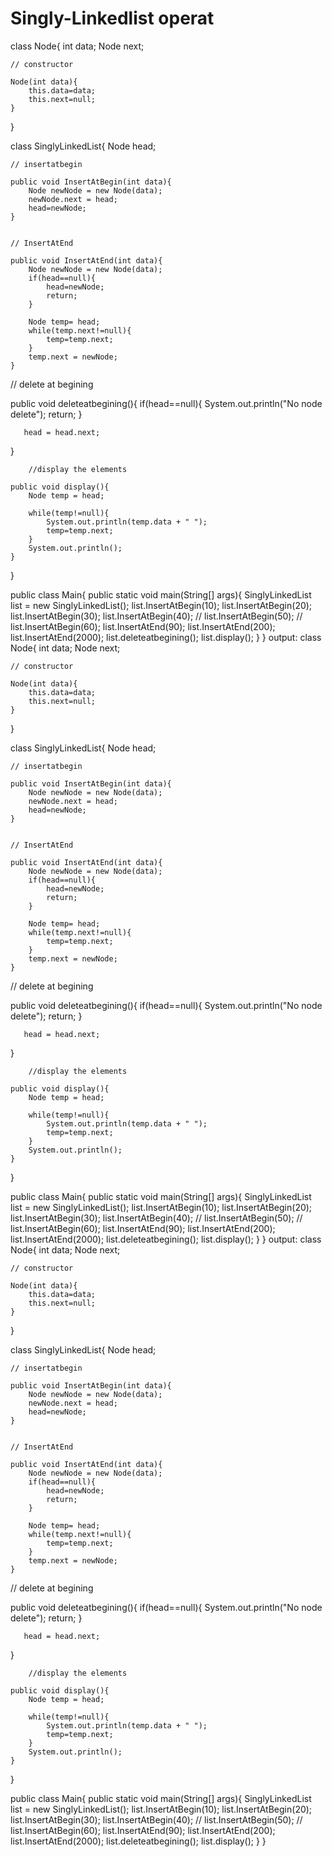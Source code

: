 # Singly-Linkedlist operat
class Node{
    int data;
    Node next;
    
    // constructor 
    
    Node(int data){
        this.data=data;
        this.next=null;
    }
}

class SinglyLinkedList{
    Node head;
    
    // insertatbegin
    
    public void InsertAtBegin(int data){
        Node newNode = new Node(data);
        newNode.next = head;
        head=newNode;
    }
    
    
    // InsertAtEnd 
    
    public void InsertAtEnd(int data){
        Node newNode = new Node(data);
        if(head==null){
            head=newNode;
            return;
        }
        
        Node temp= head;
        while(temp.next!=null){
            temp=temp.next;
        }
        temp.next = newNode;
    }
    
 // delete at begining
 
   public void deleteatbegining(){
       if(head==null){
           System.out.println("No node delete");
           return;
       }
       
       head = head.next;
       
       
   }
  
 
 
    
    
        //display the elements 
    
    public void display(){
        Node temp = head;
       
        while(temp!=null){
            System.out.println(temp.data + " ");
            temp=temp.next;
        }
        System.out.println();
    }
}

public class Main{
    public static void main(String[] args){
     SinglyLinkedList list = new SinglyLinkedList(); 
     list.InsertAtBegin(10);
     list.InsertAtBegin(20);
     list.InsertAtBegin(30);
     list.InsertAtBegin(40);
    // list.InsertAtBegin(50);
    //  list.InsertAtBegin(60);
     list.InsertAtEnd(90);
     list.InsertAtEnd(200);
     list.InsertAtEnd(2000);
     list.deleteatbegining();
     list.display();
    }
}
output:
        class Node{
    int data;
    Node next;
    
    // constructor 
    
    Node(int data){
        this.data=data;
        this.next=null;
    }
}

class SinglyLinkedList{
    Node head;
    
    // insertatbegin
    
    public void InsertAtBegin(int data){
        Node newNode = new Node(data);
        newNode.next = head;
        head=newNode;
    }
    
    
    // InsertAtEnd 
    
    public void InsertAtEnd(int data){
        Node newNode = new Node(data);
        if(head==null){
            head=newNode;
            return;
        }
        
        Node temp= head;
        while(temp.next!=null){
            temp=temp.next;
        }
        temp.next = newNode;
    }
    
 // delete at begining
 
   public void deleteatbegining(){
       if(head==null){
           System.out.println("No node delete");
           return;
       }
       
       head = head.next;
       
       
   }
  
 
 
    
    
        //display the elements 
    
    public void display(){
        Node temp = head;
       
        while(temp!=null){
            System.out.println(temp.data + " ");
            temp=temp.next;
        }
        System.out.println();
    }
}

public class Main{
    public static void main(String[] args){
     SinglyLinkedList list = new SinglyLinkedList(); 
     list.InsertAtBegin(10);
     list.InsertAtBegin(20);
     list.InsertAtBegin(30);
     list.InsertAtBegin(40);
    // list.InsertAtBegin(50);
    //  list.InsertAtBegin(60);
     list.InsertAtEnd(90);
     list.InsertAtEnd(200);
     list.InsertAtEnd(2000);
     list.deleteatbegining();
     list.display();
    }
}
output:
class Node{
    int data;
    Node next;
    
    // constructor 
    
    Node(int data){
        this.data=data;
        this.next=null;
    }
}

class SinglyLinkedList{
    Node head;
    
    // insertatbegin
    
    public void InsertAtBegin(int data){
        Node newNode = new Node(data);
        newNode.next = head;
        head=newNode;
    }
    
    
    // InsertAtEnd 
    
    public void InsertAtEnd(int data){
        Node newNode = new Node(data);
        if(head==null){
            head=newNode;
            return;
        }
        
        Node temp= head;
        while(temp.next!=null){
            temp=temp.next;
        }
        temp.next = newNode;
    }
    
 // delete at begining
 
   public void deleteatbegining(){
       if(head==null){
           System.out.println("No node delete");
           return;
       }
       
       head = head.next;
       
       
   }
  
 
 
    
    
        //display the elements 
    
    public void display(){
        Node temp = head;
       
        while(temp!=null){
            System.out.println(temp.data + " ");
            temp=temp.next;
        }
        System.out.println();
    }
}

public class Main{
    public static void main(String[] args){
     SinglyLinkedList list = new SinglyLinkedList(); 
     list.InsertAtBegin(10);
     list.InsertAtBegin(20);
     list.InsertAtBegin(30);
     list.InsertAtBegin(40);
    // list.InsertAtBegin(50);
    //  list.InsertAtBegin(60);
     list.InsertAtEnd(90);
     list.InsertAtEnd(200);
     list.InsertAtEnd(2000);
     list.deleteatbegining();
     list.display();
    }
}






























































































































